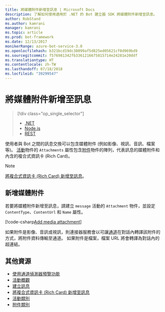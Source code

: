 ```yaml
---
title: 將媒體附件新增至訊息 | Microsoft Docs
description: 了解如何使用適用於 .NET 的 Bot 建立器 SDK 將媒體附件新增至訊息。
author: RobStand
ms.author: kamrani
manager: kamrani
ms.topic: article
ms.prod: bot-framework
ms.date: 12/13/2017
monikerRange: azure-bot-service-3.0
ms.openlocfilehash: b321bcd19dc38099af5d825ed05621cf0d969bd9
ms.sourcegitcommit: f576981342fb3361216675815714e24281e20ddf
ms.translationtype: HT
ms.contentlocale: zh-TW
ms.lasthandoff: 07/18/2018
ms.locfileid: "39299547"
---
```

# <a name="add-media-attachments-to-messages"></a>將媒體附件新增至訊息
> [!div class="op_single_selector"]
> - [.NET](../dotnet/bot-builder-dotnet-add-media-attachments.md)
> - [Node.js](../nodejs/bot-builder-nodejs-send-receive-attachments.md)
> - [REST](../rest-api/bot-framework-rest-connector-add-media-attachments.md)

使用者與 Bot 之間的訊息交換可以包含媒體附件 (例如影像、視訊、音訊、檔案等)。 <a href="https://docs.botframework.com/en-us/csharp/builder/sdkreference/dc/d2f/class_microsoft_1_1_bot_1_1_connector_1_1_activity.html" target="_blank">活動</a>物件的 `Attachments` 屬性包含<a href="https://docs.microsoft.com/en-us/dotnet/api/microsoft.bot.connector.attachments?view=botconnector-3.12.2.4" target="_blank">附件</a>物件的陣列，代表訊息的媒體附件和內含的複合式資訊卡 (Rich Card)。 

> [!NOTE]
> [將複合式資訊卡 (Rich Card) 新增至訊息](bot-builder-dotnet-add-rich-card-attachments.md)。

## <a name="add-a-media-attachment"></a>新增媒體附件  

若要將媒體附件新增至訊息，請建立 `message` 活動的 `Attachment` 物件，並設定 `ContentType`、`ContentUrl` 和 `Name` 屬性。 

[!code-csharp[Add media attachment](../includes/code/dotnet-add-attachments.cs#addMediaAttachment)]

如果附件是影像、音訊或視訊，則連接器服務會以可讓[通道](bot-builder-dotnet-channeldata.md)在對話內轉譯該附件的方式，將附件資料傳輸至通道。 如果附件是檔案，檔案 URL 將會轉譯為對話內的超連結。

## <a name="additional-resources"></a>其他資源

- [使用通道偵測器預覽功能][inspector]
- [活動概觀](bot-builder-dotnet-activities.md)
- [建立訊息](bot-builder-dotnet-create-messages.md)
- [將複合式資訊卡 (Rich Card) 新增至訊息](bot-builder-dotnet-add-rich-card-attachments.md)
- <a href="https://docs.botframework.com/en-us/csharp/builder/sdkreference/dc/d2f/class_microsoft_1_1_bot_1_1_connector_1_1_activity.html" target="_blank">活動類別</a>
- <a href="https://docs.microsoft.com/en-us/dotnet/api/microsoft.bot.connector.attachments?view=botconnector-3.12.2.4" target="_blank">附件類別</a>

[inspector]: ../bot-service-channel-inspector.md


